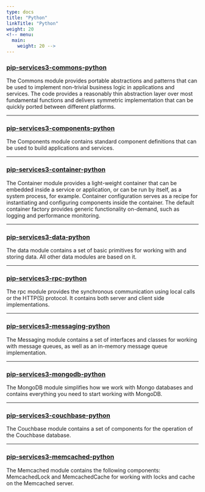 ```yaml
---
type: docs
title: "Python"
linkTitle: "Python"
weight: 20
<!-- menu:
  main:
    weight: 20 -->
---
```


### [pip-services3-commons-python](pip-services3-commons)

The Commons module provides portable abstractions and patterns that can be used to implement non-trivial business logic in applications and services. The code provides a reasonably thin abstraction layer over most fundamental functions and delivers symmetric implementation that can be quickly ported between different platforms.

---

### [pip-services3-components-python]()

The Components module contains standard component definitions that can be used to build applications and services.

---

### [pip-services3-container-python]()

The Container module provides a light-weight container that can be embedded inside a service or application, or can be run by itself, as a system process, for example. Container configuration serves as a recipe for instantiating and configuring components inside the container.
The default container factory provides generic functionality on-demand, such as logging and performance monitoring.

---

### [pip-services3-data-python]()

The data module contains a set of basic primitives for working with and storing data. All other data modules are based on it.

---

### [pip-services3-rpc-python]()

The rpc module provides the synchronous communication using local calls or the HTTP(S) protocol. It contains both server and client side implementations.

---

### [pip-services3-messaging-python]()

The Messaging module contains a set of interfaces and classes for working with message queues, as well as an in-memory message queue implementation. 

---

### [pip-services3-mongodb-python]()

The MongoDB module simplifies how we work with Mongo databases and contains everything you need to start working with MongoDB.

---

### [pip-services3-couchbase-python]()

The Couchbase module contains a set of components for the operation of the Couchbase database.

---

### [pip-services3-memcached-python]()

The Memcached module contains the following components: MemcachedLock and MemcachedCache for working with locks and cache on the Memcached server.